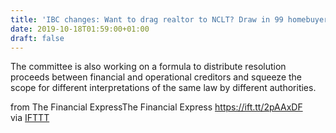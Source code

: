```yaml
---
title: 'IBC changes: Want to drag realtor to NCLT? Draw in 99 homebuyers'
date: 2019-10-18T01:59:00+01:00
draft: false
---
```


The committee is also working on a formula to distribute resolution proceeds between financial and operational creditors and squeeze the scope for different interpretations of the same law by different authorities.  
  
from The Financial ExpressThe Financial Express https://ift.tt/2pAAxDF  
via [IFTTT](https://ifttt.com/?ref=da&site=blogger)